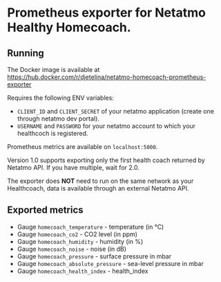 # Prometheus exporter for Netatmo Healthy Homecoach.

## Running

The Docker image is available at https://hub.docker.com/r/djetelina/netatmo-homecoach-prometheus-exporter

Requires the following ENV variables:
* `CLIENT_ID` and `CLIENT_SECRET` of your netatmo application (create one through netatmo dev portal).
* `USERNAME` and `PASSWORD` for your netatmo account to which your healthcoch is registered.

Prometheus metrics are available on `localhost:5000`.

Version 1.0 supports exporting only the first health coach returned by Netatmo API. If you have multiple, wait for 2.0.

The exporter does **NOT** need to run on the same network as your Healthcoach, data is available through an external Netatmo API.

## Exported metrics

* Gauge `homecoach_temperature` - temperature (in °C)
* Gauge `homecoach_co2` - CO2 level (in ppm)
* Gauge `homecoach_humidity` - humidity (in %)
* Gauge `homecoach_noise` - noise (in dB)
* Gauge `homecoach_pressure` - surface pressure in mbar
* Gauge `homecoach_absolute_pressure` - sea-level pressure in mbar
* Gauge `homecoach_health_index` - health_index
